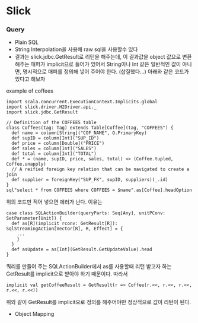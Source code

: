 # Slick

### Query

* Plain SQL
 * String Interpolation을 사용해 raw sql을 사용할수 있다
 * 결과는 slick.jdbc.GetResult로 리턴을 해주는데, 이 결과값을 object 값으로 변환해주는 매퍼가 implicit으로 들어가 있어서
String이나 Int 같은 일반적인 값이 아니면, 명시적으로 매퍼를 정의해 넣어 주어야 한다. (삽질했다...) 
아래와 같은 코드가 있다고 해보자

example of coffees

    import scala.concurrent.ExecutionContext.Implicits.global
    import slick.driver.H2Driver.api._
    import slick.jdbc.GetResult
    
    // Definition of the COFFEES table
    class Coffees(tag: Tag) extends Table[Coffee](tag, "COFFEES") {
      def name = column[String]("COF_NAME", O.PrimaryKey)
      def supID = column[Int]("SUP_ID")
      def price = column[Double]("PRICE")
      def sales = column[Int]("SALES")
      def total = column[Int]("TOTAL")
      def * = (name, supID, price, sales, total) <> (Coffee.tupled, Coffee.unapply)
      // A reified foreign key relation that can be navigated to create a join
      def supplier = foreignKey("SUP_FK", supID, suppliers)(_.id)
    }
    sql"select * from COFFEES where COFFEES = $name".as[Coffee].headOption

위의 코드만 적어 넣으면 에러가 난다. 이유는

    case class SQLActionBuilder(queryParts: Seq[Any], unitPConv: SetParameter[Unit]) {
      def as[R](implicit rconv: GetResult[R]): SqlStreamingAction[Vector[R], R, Effect] = {
        ...
        }
      }
      def asUpdate = as[Int](GetResult.GetUpdateValue).head
    }

쿼리를 만들어 주는 SQLActionBuilder에서 as를 사용할때 리턴 받고자 하는 GetResult를 implicit으로 받아야 하기 때문이다. 따라서

    implicit val getCoffeeResult = GetResult(r => Coffee(r.<<, r.<<, r.<<, r.<<, r.<<))

위와 같이 GetResult를 implicit으로 정의를 해주어야만 정상적으로 값이 리턴이 된다.

* Object Mapping
